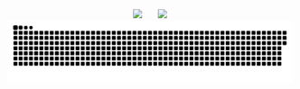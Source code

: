 <div align="center">
<span>  </span>
<img height="170px" src="https://github-readme-stats.vercel.app/api?username=IPCPECC" /><span>  </span><img height="170px" src="https://github-readme-stats.vercel.app/api/top-langs/?username=IPCPECC&layout=compact&langs_count=8" />
<span>  </span>
<img src="https://raw.githubusercontent.com/Achuan-2/Achuan-2/main/assets/github-contribution-grid-snake.svg" ></div>
</div>

